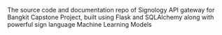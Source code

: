The source code and documentation repo of Signology API gateway for Bangkit Capstone Project, built using Flask and SQLAlchemy along with powerful sign language Machine Learning Models  
